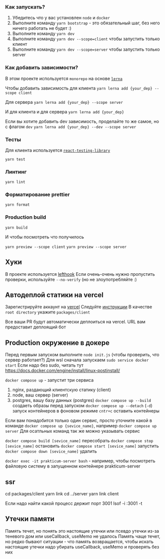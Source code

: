 ### Как запускать?

1. Убедитесь что у вас установлен `node` и `docker`
2. Выполните команду `yarn bootstrap` - это обязательный шаг, без него ничего работать не будет :)
3. Выполните команду `yarn dev`
3. Выполните команду `yarn dev --scope=client` чтобы запустить только клиент
4. Выполните команду `yarn dev --scope=server` чтобы запустить только server


### Как добавить зависимости?
В этом проекте используется `monorepo` на основе [`lerna`](https://github.com/lerna/lerna)

Чтобы добавить зависимость для клиента 
```yarn lerna add {your_dep} --scope client```

Для сервера
```yarn lerna add {your_dep} --scope server```

И для клиента и для сервера
```yarn lerna add {your_dep}```


Если вы хотите добавить dev зависимость, проделайте то же самое, но с флагом `dev`
```yarn lerna add {your_dep} --dev --scope server```


### Тесты

Для клиента используется [`react-testing-library`](https://testing-library.com/docs/react-testing-library/intro/)

```yarn test```

### Линтинг

```yarn lint```

### Форматирование prettier

```yarn format```

### Production build

```yarn build```

И чтобы посмотреть что получилось


`yarn preview --scope client`
`yarn preview --scope server`

## Хуки
В проекте используется [lefthook](https://github.com/evilmartians/lefthook)
Если очень-очень нужно пропустить проверки, используйте `--no-verify` (но не злоупотребляйте :)

## Автодеплой статики на vercel
Зарегистрируйте аккаунт на [vercel](https://vercel.com/)
Следуйте [инструкции](https://vitejs.dev/guide/static-deploy.html#vercel-for-git)
В качестве `root directory` укажите `packages/client`

Все ваши PR будут автоматически деплоиться на vercel. URL вам предоставит деплоящий бот

## Production окружение в докере
Перед первым запуском выполните `node init.js` (чтобы проверить, что сервер работает?)
Для wsl сначала запускаем `sudo service docker start`
Если надо без sudo, читать тут https://docs.docker.com/engine/install/linux-postinstall/

`docker compose up` - запустит три сервиса
1. nginx, раздающий клиентскую статику (client)
2. node, ваш сервер (server)
3. postgres, вашу базу данных (postgres)
`docker compose up --build` создаеть образы перед запуском
`docker compose up --detach` (`-d`) запуск контейнеров в фоновом режиме
`cntr+c` оставить контейнеры


Если вам понадобится только один сервис, просто уточните какой в команде
`docker compose up {sevice_name}`, например `docker compose up server`
Для осатльных команд так же можно указывать сервис

`docker compose build [sevice_name]` пересобрать
`docker compose stop [sevice_name]` остановить
`docker compose start [sevice_name]` запустить
`docker compose down [sevice_name]` удалить

`docker exec -it prakticum-server bash` - например, чтобы посмотреть файловую систему в запущенном контейнере prakticum-server


## ssr
cd packages/client
yarn link
cd ../server
yarn link client

Если надо найти какой процесс держит порт 3001
lsof -i :3001 -t

## Утечки памяти
Память течет, но понять это настоящие утечки или псевдо утечки из-за теневого дом или useCallback, useMemo не удалось
Память чаще течет, но редко бывают ситуации - что память возвращается, чтобы искать настоящие утечки надо убирать
useCallback, useMemo и проверять без них
